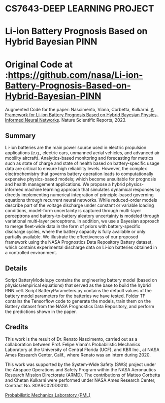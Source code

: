 # CS7643-DEEP LEARNING PROJECT 
# Li-ion Battery Prognosis Based on Hybrid Bayesian PINN
# Original Code at :https://github.com/nasa/Li-ion-Battery-Prognosis-Based-on-Hybrid-Bayesian-PINN
Augmented Code for the paper:
Nascimento, Viana, Corbetta, Kulkarni.
[A Framework for Li-ion Battery Prognosis Based on Hybrid Bayesian Physics-Informed Neural Networks](https://www.nature.com/articles/s41598-023-33018-0). Nature Scientific Reports, 2023.

## Summary
Li-ion batteries are the main power source used in electric propulsion applications (e.g., electric cars, unmanned aerial vehicles, and advanced air mobility aircraft).
Analytics-based monitoring and forecasting for metrics such as state of charge and state of health based on battery-specific usage data are critical to ensure high reliability levels.
However, the complex electrochemistry that governs battery operation leads to computationally expensive physics-based models; which become unsuitable for prognosis and health management applications.
We propose a hybrid physics-informed machine learning approach that simulates dynamical responses by directly implementing numerical integration of principle-based governing equations through recurrent neural networks.
While reduced-order models describe part of the voltage discharge under constant or variable loading conditions, model-form uncertainty is captured through multi-layer perceptrons and battery-to-battery aleatory uncertainty is modeled through variational multi-layer perceptrons.
In addition, we use a Bayesian approach to merge fleet-wide data in the form of priors with battery-specific discharge cycles, where the battery capacity is fully available or only partially available.
We illustrate the effectiveness of our proposed framework using the NASA Prognostics Data Repository Battery dataset, which contains experimental discharge data on Li-ion batteries obtained in a controlled environment.

## Details
Script BatteryModels.py contains the engineering battery model (based on physics/empirical equations) that served as the base to build the hybrid RNN cell. 
Script BatteryParameters.py contains the default values of the battery model parameters for the batteries we have tested.
Folder TF contains the Tensorflow code to generate the models, train them on the Battery dataset from the NASA Prognostics Data Repository, and perform the predictions shown in the paper.  

## Credits
This work is the result of Dr. Renato Nascimento, carried out as a collaboration between Prof. Felipe Viana's Probabilistic Mechanics Laboratory at the University of Central Florida (UCF), and KBR Inc., at NASA Ames Research Center, Calif., where Renato was an intern during 2020.

This work was supported by the System-Wide Safety (SWS) project under the Airspace Operations and Safety Program within the NASA Aeronautics Research Mission Directorate (ARMD). The contributions of Matteo Corbetta and Chetan Kulkarni were performed under NASA Ames Research Center, Contract No. 80ARC020D0010.


[Probabilistic Mechanics Laboratory (PML)](https://github.com/PML-UCF)









